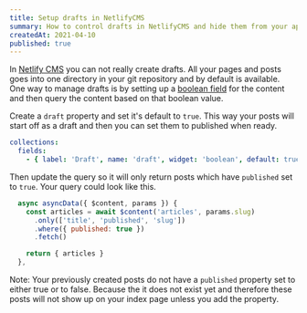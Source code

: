 ```yaml
---
title: Setup drafts in NetlifyCMS
summary: How to control drafts in NetlifyCMS and hide them from your app
createdAt: 2021-04-10
published: true
---
```


In [Netlify CMS](https://www.netlifycms.org/) you can not really create drafts. All your pages and posts goes into one directory in your git repository and by default is available. One way to manage drafts is by setting up a [boolean field](https://www.netlifycms.org/docs/widgets/#boolean) for the content and then query the content based on that boolean value.

Create a `draft` property and set it's default to `true`. This way your posts will start off as a draft and then you can set them to published when ready.

```yml
collections:
  fields:
    - { label: 'Draft', name: 'draft', widget: 'boolean', default: true }
```

Then update the query so it will only return posts which have `published` set to `true`. Your query could look like this.

```js
  async asyncData({ $content, params }) {
    const articles = await $content('articles', params.slug)
      .only(['title', 'published', 'slug'])
      .where({ published: true })
      .fetch()

    return { articles }
  },
```

Note: Your previously created posts do not have a `published` property set to either true or to false. Because the it does not exist yet and therefore these posts will not show up on your index page unless you add the property.
